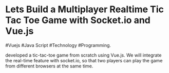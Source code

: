 # Lets Build a Multiplayer Realtime Tic Tac Toe Game with Socket.io and Vue.js

#Vuejs #Java Script #Technology  #Programming.

developed a tic-tac-toe game from scratch using Vue.js. We will integrate the real-time feature with socket.io, so that two players can play the game from different browsers at the same time.

